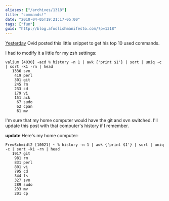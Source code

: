 ```yaml
---
aliases: ["/archives/1318"]
title: "commands!"
date: "2010-04-05T19:21:17-05:00"
tags: ["fun"]
guid: "http://blog.afoolishmanifesto.com/?p=1318"
---
```

[Yesterday](http://blogs.perl.org/users/ovid/2010/04/meme.html) Ovid posted this little snippet to get his top 10 used commands.

I had to modify it a little for my zsh settings:

    valium [4030] ~acd % history -n 1 | awk {'print $1'} | sort | uniq -c | sort -k1 -rn | head
       1336 svn
        419 perl
        301 git
        245 rm
        233 cd
        179 vi
        151 ack
         67 sudo
         62 cpan
         61 mv

I'm sure that my home computer would have the git and svn switched. I'll update this post with that computer's history if I remember.

**update** Here's my home computer:

    FrewSchmidt2 [10021] ~ % history -n 1 | awk {'print $1'} | sort | uniq -c | sort -k1 -rn | head
       1917 git
        981 rm
        831 perl
        801 vi
        795 cd
        344 ls
        327 svn
        289 sudo
        233 mv
        201 cp
